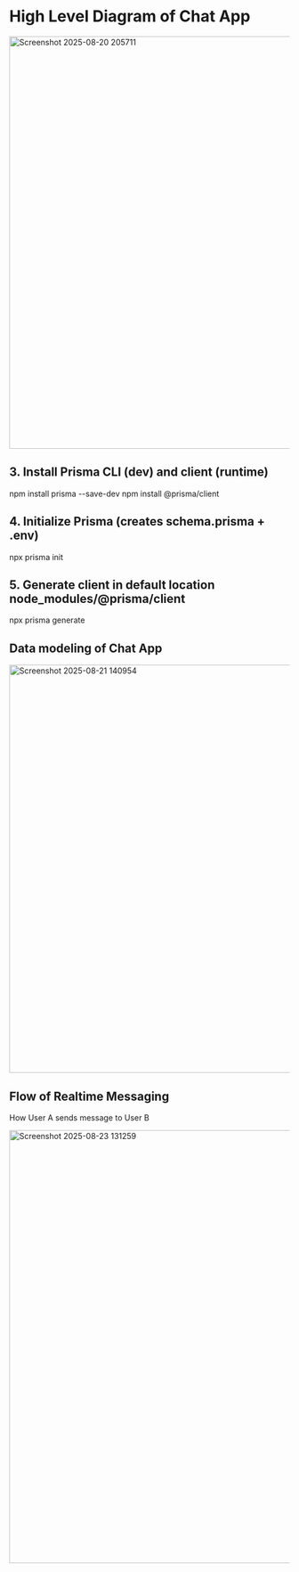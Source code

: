 # High Level Diagram of Chat App

<img width="1570" height="741" alt="Screenshot 2025-08-20 205711" src="https://github.com/user-attachments/assets/a8d845e2-13d1-4976-9b7c-9d835d8c5a56" />



## 3. Install Prisma CLI (dev) and client (runtime)
npm install prisma --save-dev
npm install @prisma/client

## 4. Initialize Prisma (creates schema.prisma + .env)
npx prisma init

## 5. Generate client in default location node_modules/@prisma/client
npx prisma generate


## Data modeling of Chat App

<img width="1118" height="733" alt="Screenshot 2025-08-21 140954" src="https://github.com/user-attachments/assets/fce2bab7-c39f-4c75-8434-ab617b1ae4f3" />

## Flow of Realtime Messaging
How User A sends message to User B

<img width="1582" height="778" alt="Screenshot 2025-08-23 131259" src="https://github.com/user-attachments/assets/25ad2745-039c-40bc-b59c-a9b17a8555bd" />
